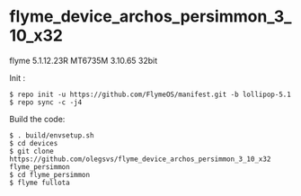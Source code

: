 # flyme_device_archos_persimmon_3_10_x32
flyme 5.1.12.23R
MT6735M 3.10.65 32bit


Init : 
   
    $ repo init -u https://github.com/FlymeOS/manifest.git -b lollipop-5.1
    $ repo sync -c -j4

Build the code:
    
    $ . build/envsetup.sh
    $ cd devices
    $ git clone https://github.com/olegsvs/flyme_device_archos_persimmon_3_10_x32 flyme_persimmon
    $ cd flyme_persimmon
    $ flyme fullota
